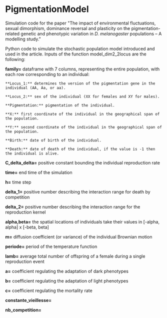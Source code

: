 # PigmentationModel
Simulation code for the paper "The impact of environmental fluctuations, sexual dimorphism, dominance reversal and plasticity on the pigmentation-related genetic and phenotypic variation in *D. melanogaster* populations – A modelling study."

Python code to simulate the stochastic population model introduced and used in the article. 
Inputs of the function model_dim2_2locus are the following:

**family=** dataframe with 7 columns, representing the entire population, with each row corresponding to an individual: 

    **Locus_1:** determines the version of the pigmentation gene in the individual (AA, Aa, or aa).
    
    **Locus_2:** sex of the individual (XX for females and XY for males).
    
    **Pigmentation:** pigmentation of the individual.
    
    **X:** first coordinate of the individual in the geographical span of the population.
    
    **Y:** second coordinate of the individual in the geographical span of the population.
    
    **Birth:** date of birth of the individual.
    
    **Death:** date of death of the individual, if the value is -1 then the individual is alive.

**C_delta_delta=** positive constant bounding the individual reproduction rate

**time=** end time of the simulation

**h=** time step

**delta_1=** positive number describing the interaction range for death by competition

**delta_2=** positive number describing the interaction range for the reproduction kernel

**alpha,beta=** the spatial locations of individuals take their values in [-alpha, alpha] x [-beta, beta]

**m=** diffusion coefficient (or variance) of the individual Brownian motion

**periode=** period of the temperature function

**lamb=** average total number of offspring of a female during a single reproduction event

**a=** coefficient regulating the adaptation of dark phenotypes

**b=** coefficient regulating the adaptation of light phenotypes

**c=** coefficient regulating the mortality rate

**constante_vieillesse=**

**nb_competition=** 
